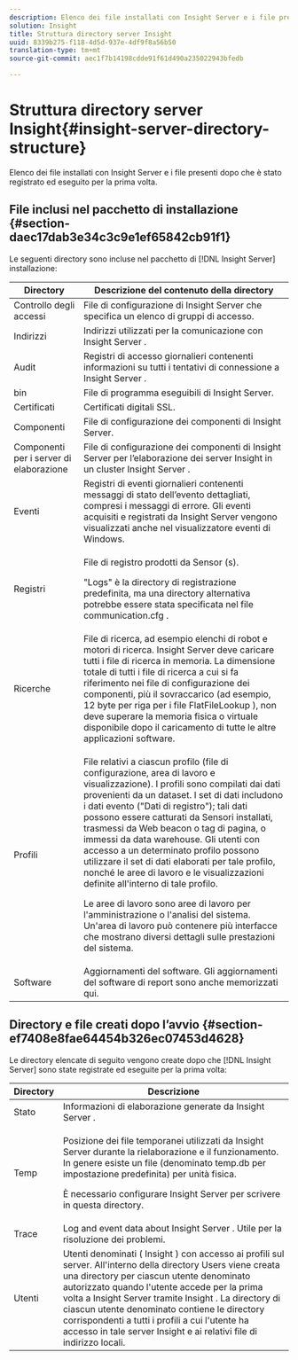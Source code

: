 ```yaml
---
description: Elenco dei file installati con Insight Server e i file presenti dopo che è stato registrato ed eseguito per la prima volta.
solution: Insight
title: Struttura directory server Insight
uuid: 8339b275-f118-4d5d-937e-4df9f8a56b50
translation-type: tm+mt
source-git-commit: aec1f7b14198cdde91f61d490a235022943bfedb

---
```



# Struttura directory server Insight{#insight-server-directory-structure}

Elenco dei file installati con Insight Server e i file presenti dopo che è stato registrato ed eseguito per la prima volta.

## File inclusi nel pacchetto di installazione {#section-daec17dab3e34c3c9e1ef65842cb91f1}

Le seguenti directory sono incluse nel pacchetto di [!DNL Insight Server] installazione:

<table id="table_CE713A3D671C453A87986E4CD4620EF3"> 
 <thead> 
  <tr> 
   <th colname="col1" class="entry"> Directory </th> 
   <th colname="col2" class="entry"> Descrizione del contenuto della directory </th> 
  </tr> 
 </thead>
 <tbody> 
  <tr> 
   <td colname="col1"> Controllo degli accessi </td> 
   <td colname="col2"> <span class="keyword"> File di configurazione di Insight Server </span> che specifica un elenco di gruppi di accesso. </td> 
  </tr> 
  <tr> 
   <td colname="col1"> Indirizzi </td> 
   <td colname="col2"> Indirizzi utilizzati per la comunicazione con <span class="keyword"> Insight Server </span>. </td> 
  </tr> 
  <tr> 
   <td colname="col1"> Audit </td> 
   <td colname="col2"> Registri di accesso giornalieri contenenti informazioni su tutti i tentativi di connessione a <span class="keyword"> Insight Server </span>. </td> 
  </tr> 
  <tr> 
   <td colname="col1"> bin </td> 
   <td colname="col2"> <span class="keyword"> File </span> di programma eseguibili di Insight Server. </td> 
  </tr> 
  <tr> 
   <td colname="col1"> Certificati </td> 
   <td colname="col2"> Certificati digitali SSL. </td> 
  </tr> 
  <tr> 
   <td colname="col1"> Componenti </td> 
   <td colname="col2"> <span class="keyword"> File di configurazione dei </span> componenti di Insight Server. </td> 
  </tr> 
  <tr> 
   <td colname="col1"> Componenti per i server di elaborazione </td> 
   <td colname="col2"> <span class="keyword"> File di configurazione dei </span> componenti di Insight Server per l’elaborazione dei server <span class="keyword"> Insight </span> in un cluster <span class="keyword"> Insight Server </span> . </td> 
  </tr> 
  <tr> 
   <td colname="col1"> Eventi </td> 
   <td colname="col2"> Registri di eventi giornalieri contenenti messaggi di stato dell’evento dettagliati, compresi i messaggi di errore. Gli eventi acquisiti e registrati da <span class="keyword"> Insight Server </span> vengono visualizzati anche nel visualizzatore eventi di Windows. </td> 
  </tr> 
  <tr> 
   <td colname="col1"> Registri </td> 
   <td colname="col2"> <p>File di registro prodotti da <span class="wintitle"> Sensor </span>(s). </p> <p>"Logs" è la directory di registrazione predefinita, ma una directory alternativa potrebbe essere stata specificata nel file <span class="filepath"> communication.cfg </span> . </p> </td> 
  </tr> 
  <tr> 
   <td colname="col1"> Ricerche </td> 
   <td colname="col2"> File di ricerca, ad esempio elenchi di robot e motori di ricerca. <span class="keyword"> Insight Server </span> deve caricare tutti i file di ricerca in memoria. La dimensione totale di tutti i file di ricerca a cui si fa riferimento nei file di configurazione dei componenti, più il sovraccarico (ad esempio, 12 byte per riga per i file <span class="filepath"> FlatFileLookup </span> ), non deve superare la memoria fisica o virtuale disponibile dopo il caricamento di tutte le altre applicazioni software. </td> 
  </tr> 
  <tr> 
   <td colname="col1"> Profili </td> 
   <td colname="col2"> <p>File relativi a ciascun profilo (file di configurazione, area di lavoro e visualizzazione). I profili sono compilati dai dati provenienti da un dataset. I set di dati includono i dati evento ("Dati di registro"); tali dati possono essere catturati da <span class="wintitle"> </span>Sensori installati, trasmessi da Web beacon o tag di pagina, o immessi da data warehouse. <span class="keyword"> Gli </span> utenti con accesso a un determinato profilo possono utilizzare il set di dati elaborati per tale profilo, nonché le aree di lavoro e le visualizzazioni definite all'interno di tale profilo. </p> <p>Le aree di lavoro sono aree di lavoro per l'amministrazione o l'analisi del sistema. Un'area di lavoro può contenere più interfacce che mostrano diversi dettagli sulle prestazioni del sistema. </p> </td> 
  </tr> 
  <tr> 
   <td colname="col1"> Software </td> 
   <td colname="col2"> <span class="keyword"> Aggiornamenti </span> del software. Gli aggiornamenti del software di report sono anche memorizzati qui. </td> 
  </tr> 
 </tbody> 
</table>

## Directory e file creati dopo l’avvio {#section-ef7408e8fae64454b326ec07453d4628}

Le directory elencate di seguito vengono create dopo che [!DNL Insight Server] sono state registrate ed eseguite per la prima volta:

<table id="table_89CC9F3E568044C8A0072BF0A6EDCCEF"> 
 <thead> 
  <tr> 
   <th colname="col1" class="entry"> Directory </th> 
   <th colname="col2" class="entry"> Descrizione </th> 
  </tr> 
 </thead>
 <tbody> 
  <tr> 
   <td colname="col1"> Stato </td> 
   <td colname="col2"> Informazioni di elaborazione generate da <span class="keyword"> Insight Server </span>. </td> 
  </tr> 
  <tr> 
   <td colname="col1"> Temp </td> 
   <td colname="col2"> <p>Posizione dei file temporanei utilizzati da <span class="keyword"> Insight Server </span> durante la rielaborazione e il funzionamento. In genere esiste un file (denominato <span class="filepath"> </span> temp.db per impostazione predefinita) per unità fisica. </p> <p> <span class="keyword"> È </span> necessario configurare Insight Server per scrivere in questa directory. </p> </td> 
  </tr> 
  <tr> 
   <td colname="col1"> Trace </td> 
   <td colname="col2"> Log and event data about <span class="keyword"> Insight Server </span>. Utile per la risoluzione dei problemi. </td> 
  </tr> 
  <tr> 
   <td colname="col1"> Utenti </td> 
   <td colname="col2"> Utenti denominati ( <span class="keyword"> Insight </span>) con accesso ai profili sul server. All'interno della directory Users viene creata una directory per ciascun utente denominato autorizzato quando l'utente accede per la prima volta a <span class="keyword"> Insight Server </span> tramite <span class="keyword"> Insight </span>. La directory di ciascun utente denominato contiene le directory corrispondenti a tutti i profili a cui l'utente ha accesso in tale server <span class="keyword"> Insight </span> e ai relativi file di indirizzo locali. </td> 
  </tr> 
 </tbody> 
</table>

